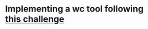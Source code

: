 # Implementing a wc tool following [this challenge](https://codingchallenges.fyi/challenges/challenge-wc)
